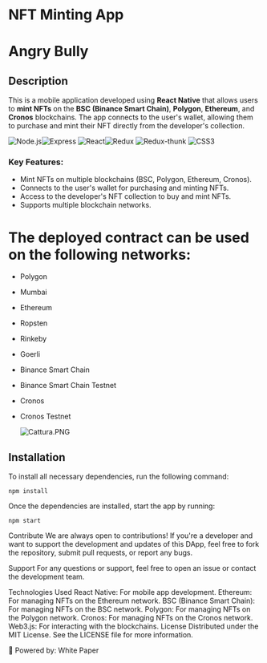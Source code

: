 # NFT Minting App
# Angry Bully

## Description

This is a mobile application developed using **React Native** that allows users to **mint NFTs** on the **BSC (Binance Smart Chain)**, **Polygon**, **Ethereum**, and **Cronos** blockchains. The app connects to the user's wallet, allowing them to purchase and mint their NFT directly from the developer's collection.

 ![Node.js](https://img.shields.io/badge/-Node.js-green)![Express](https://img.shields.io/badge/-Express-blue) ![React](https://img.shields.io/badge/-React-blue)![Redux](https://img.shields.io/badge/-Redux-purple) ![Redux-thunk](https://img.shields.io/badge/-Redux--thunk-purple) ![CSS3](https://img.shields.io/badge/-CSS3-blue)
### Key Features:
- Mint NFTs on multiple blockchains (BSC, Polygon, Ethereum, Cronos).
- Connects to the user's wallet for purchasing and minting NFTs.
- Access to the developer's NFT collection to buy and mint NFTs.
- Supports multiple blockchain networks.

 # The deployed contract can be used on the following networks:

- Polygon
- Mumbai
- Ethereum
- Ropsten
- Rinkeby
- Goerli
- Binance Smart Chain
- Binance Smart Chain Testnet
- Cronos
- Cronos Testnet

  ![Cattura.PNG](https://github.com/PixelPunkNFT/Angry-Bully-Dapp-Mint/blob/main/src/assets/images/Cattura.PNG)

## Installation

To install all necessary dependencies, run the following command:

~~~
npm install
~~~


Once the dependencies are installed, start the app by running:

~~~
npm start
~~~



Contribute
We are always open to contributions! If you're a developer and want to support the development and updates of this DApp, feel free to fork the repository, submit pull requests, or report any bugs.

Support
For any questions or support, feel free to open an issue or contact the development team.

Technologies Used
React Native: For mobile app development.
Ethereum: For managing NFTs on the Ethereum network.
BSC (Binance Smart Chain): For managing NFTs on the BSC network.
Polygon: For managing NFTs on the Polygon network.
Cronos: For managing NFTs on the Cronos network.
Web3.js: For interacting with the blockchains.
License
Distributed under the MIT License. See the LICENSE file for more information.

🚀 Powered by:
White Paper
